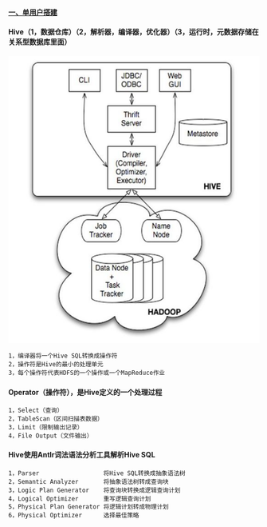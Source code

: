 #### [一、单用户搭建][1]
#### Hive（1，数据仓库）（2，解析器，编译器，优化器）（3，运行时，元数据存储在关系型数据库里面）
![image](https://github.com/firechiang/hadoop-test/blob/master/hive/image/hive-framework.jpg)
```bash
1，编译器将一个Hive SQL转换成操作符
2，操作符是Hive的最小的处理单元
3，每个操作符代表HDFS的一个操作或一个MapReduce作业
```
#### Operator（操作符），是Hive定义的一个处理过程
```bash
1，Select（查询）
2，TableScan（区间扫描表数据）
3，Limit（限制输出记录）
4，File Output（文件输出）
```
#### Hive使用Antlr词法语法分析工具解析Hive SQL
```bash
1，Parser                  将Hive SQL转换成抽象语法树
2，Semantic Analyzer       将抽象语法树转成查询块
3，Logic Plan Generator    将查询块转换成逻辑查询计划
4，Logical Optimizer       重写逻辑查询计划
5，Physical Plan Generator 将逻辑计划转成物理计划
6，Physical Optimizer      选择最佳策略
```
[1]: https://github.com/firechiang/hadoop-test/tree/master/hive/docs/1-setup-single.md